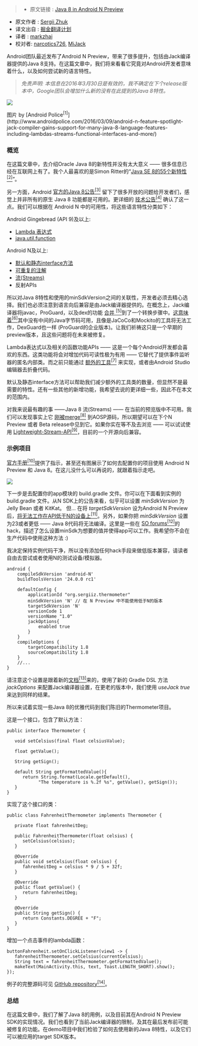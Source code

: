 >* 原文链接 : [Java 8 in Android N Preview](https://medium.com/@sergii/java-8-in-android-n-preview-76184e2ab7ad#.ywf5x3l8w)
* 原文作者 : [Sergii Zhuk](https://medium.com/@sergii)
* 译文出自 : [掘金翻译计划](https://github.com/xitu/gold-miner)
* 译者 : [markzhai](https://github.com/markzhai)
* 校对者: [narcotics726](https://github.com/narcotics726), [MiJack](https://github.com/MiJack)


Android团队最近发布了Android N Preview，带来了很多提升，包括由Jack编译器提供的Java 8支持。在这篇文章中，我们将来看看它究竟对Android开发者意味着什么，以及如何尝试新的语言特性。

> _免责声明: 本信息在2016年3月30日是有效的，我不确定在下个release版本中，Google团队会增加什么新的没有在此提到的Java 8特性。_

![](https://cdn-images-1.medium.com/max/800/1*0Vex_2H0J7MBBiu1EqMtaw.png)

<figcaption>图片 by [Android Police<sup class="readableLinkFootnote">[1]</sup>](http://www.androidpolice.com/2016/03/09/android-n-feature-spotlight-jack-compiler-gains-support-for-many-java-8-language-features-including-lambdas-streams-functional-interfaces-and-more/)</figcaption>

### 概览

在这篇文章中，去介绍Oracle Java 8的新特性并没有太大意义 —— 很多信息已经在互联网上有了。我个人最喜欢的是Simon Ritter的“[Java SE 8的55个新特性<sup class="readableLinkFootnote">[2]</sup>](https://www.youtube.com/watch?v=rtAredKhyac)”。

另一方面，Android [官方的Java 8公告<sup class="readableLinkFootnote">[3]</sup>](http://android-developers.blogspot.de/2016/03/first-preview-of-android-n-developer.html) 留下了很多开放的问题给开发者们，感觉上并非所有的原生 Java 8 功能都是可用的。更详细的 [技术公告<sup class="readableLinkFootnote">[4]</sup>](http://developer.android.com/intl/ru/preview/j8-jack.html) 确认了这一点。我们可以根据在 Android N 中的可用性，将这些语言特性分类如下：

Android Gingebread (API 9)及以上:

*   [Lambda 表达式](https://docs.oracle.com/javase/tutorial/java/javaOO/lambdaexpressions.html)
*   [java.util.function](https://docs.oracle.com/javase/8/docs/api/java/util/function/package-summary.html)

Android N及以上:

*   [默认和静态interface方法](https://docs.oracle.com/javase/tutorial/java/IandI/defaultmethods.html)
*   [可重复的注解](https://docs.oracle.com/javase/tutorial/java/annotations/repeating.html)
*   [流(Streams)](http://www.oracle.com/technetwork/articles/java/ma14-java-se-8-streams-2177646.html)
*   反射APIs

所以对Java 8特性和使用的minSdkVersion之间的关联性，开发者必须去精心选择。我们也必须注意到语言向后兼容是由Jack编译器提供的。在概念上，Jack编译器将javac，ProGuard，以及dex的功能 [合并 <sup class="readableLinkFootnote">[5]</sup>](https://www.guardsquare.com/blog/the_upcoming_jack_and_jill_compilers_in_android)到了一个转换步骤中。[这意味着<sup class="readableLinkFootnote">[6]</sup>](http://trickyandroid.com/the-dark-world-of-jack-and-jill/)其中没有中间的Java字节码可用，且像是JaCoCo和Mockito的工具将无法工作，DexGuard也一样 (ProGuard的企业版本)。让我们祈祷这只是一个早期的preview版本，且这些问题将在未来被修复。

Lambda表达式以及相关的函数功能APIs —— 这是一个每个Android开发都会喜欢的东西。这类功能将会对增加代码可读性极为有用 —— 它替代了提供事件监听器的匿名内部类。而之前只能通过 [额外的工具<sup class="readableLinkFootnote">[7]</sup>](http://zserge.com/blog/android-lambda.html) 来实现，或者由Android Studio编辑器去折叠代码。

默认及静态interface方法可以帮助我们减少额外的工具类的数量，但显然不是最需要的特性。还有一些其他的新增功能，我希望去说的更详细一些，因此不在本文的范围内。

对我来说最有趣的事 —— Java 8 流(Streams) —— 在当前的预览版中不可用。我们可以发现事实上它 [刚被merge<sup class="readableLinkFootnote">[8]</sup>](https://android.googlesource.com/platform/libcore/+/916b0af2ccdd1bdfc0283b1096b291c40997d05f) 到AOSP源码，所以期望可以在下个N Preview 或者 Beta release中见到它。如果你实在等不及去浏览 —— 可以试试使用 [Lightweight-Stream-API<sup class="readableLinkFootnote">[9]</sup>](https://github.com/aNNiMON/Lightweight-Stream-API)，目前的一个开源向后兼容。

### 示例项目

[官方手册<sup class="readableLinkFootnote">[10]</sup>](http://developer.android.com/preview/setup-sdk.html)提供了指示，甚至还有图展示了如何去配置你的项目使用 Android N Preview 和 Java 8。在这儿没什么可以再说的，就跟着指示走吧。

![](http://ww4.sinaimg.cn/large/a490147fjw1f2w1lxrva9j20m803pt9h.jpg)

下一步是去配置你的app模块的 build.gradle 文件。你可以在下面看到实例的 build.gradle 文件。从N SDK上的公告来看，似乎可以设置 _minSdkVersion_ 为 Jelly Bean 或者 KitKat。 但… 在将 _targetSdkVersion_ 设为Android N Preview后，[将无法工作在API低于N的设备上<sup class="readableLinkFootnote">[11]</sup>](http://stackoverflow.com/questions/36278517/java-8-in-android-n-preview)。另外，如果你把 _minSdkVersion_ 设置为23或者更低 —— Java 8代码将无法编译。这里是一些在 [SO forums<sup class="readableLinkFootnote">[12]</sup>](http://stackoverflow.com/questions/35929484/android-n-cannot-run-on-lower-api-though-minsdk-set-to-14)的hack，描述了怎么设置minSdk为想要的值并使得app可以工作。我希望你不会在生产代码中使用这种方法 :)

我决定保持实例代码干净，所以没有添加任何hack手段来做低版本兼容，请读者自由去尝试或者使用N的测试设备/模拟器。

```
android {
    compileSdkVersion 'android-N'
    buildToolsVersion '24.0.0 rc1'

    defaultConfig {
        applicationId "org.sergiiz.thermometer"
        minSdkVersion 'N' // 在 N Preview 中不能使用低于N的版本
        targetSdkVersion 'N'
        versionCode 1
        versionName "1.0"
        jackOptions{
            enabled true
        }
    }
    compileOptions {
        targetCompatibility 1.8
        sourceCompatibility 1.8
    }
    //...
}
```

请注意这个设置是跟着新的[文档<sup class="readableLinkFootnote">[13]</sup>](http://developer.android.com/preview/j8-jack.html)来的，使用了新的 Gradle DSL 方法 _jackOptions_ 来配置Jack编译器设置，在更老的版本中，我们使用 _useJack true_ 来达到同样的结果。

所以来试着实现一些Java 8的优雅代码到我们陈旧的Thermometer项目。

这是一个接口，包含了默认方法：

```
public interface Thermometer {

   void setCelsius(final float celsiusValue);

   float getValue();

   String getSign();

   default String getFormattedValue(){
      return String.format(Locale.getDefault(),
            "The temperature is %.2f %s", getValue(), getSign());
   }
}
```

实现了这个接口的类：

```
public class FahrenheitThermometer implements Thermometer {

   private float fahrenheitDeg;

   public FahrenheitThermometer(float celsius) {
      setCelsius(celsius);
   }

   @Override
   public void setCelsius(float celsius) {
      fahrenheitDeg = celsius * 9 / 5 + 32f;
   }

   @Override
   public float getValue() {
      return fahrenheitDeg;
   }

   @Override
   public String getSign() {
      return Constants.DEGREE + "F";
   }
}
```

增加一个点击事件的lambda函数：

```
buttonFahrenheit.setOnClickListener(view1 -> {
   fahrenheitThermometer.setCelsius(currentCelsius);
   String text = fahrenheitThermometer.getFormattedValue();
   makeText(MainActivity.this, text, Toast.LENGTH_SHORT).show();
});
```

例子的完整源码可见 [GitHub repository<sup class="readableLinkFootnote">[14]</sup>](https://github.com/sergiiz/AndroidNPreviewJ8)。

### 总结

在这篇文章中，我们了解了Java 8的用例，以及目前其在Android N Preview SDK的实现情况。我们也看到了当前Jack编译器的限制，及其在最后发布前可能被修复的功能。在demo项目中我们检验了如何去使用新的Java 8特性，以及它们可以被应用的target SDK版本。
